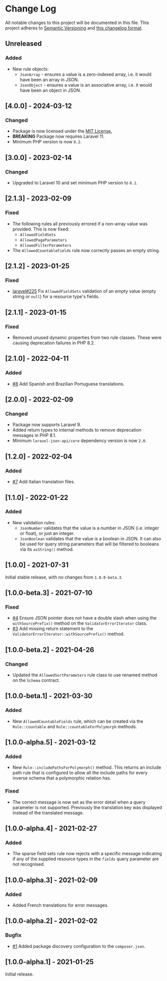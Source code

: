 # Change Log

All notable changes to this project will be documented in this file. This project adheres to
[Semantic Versioning](http://semver.org/) and [this changelog format](http://keepachangelog.com/).

## Unreleased

### Added

- New rule objects:
    - `JsonArray` - ensures a value is a zero-indexed array, i.e. it would have been an array in JSON.
    - `JsonObject` - ensures a value is an associative array, i.e. it would have been an object in JSON.

## [4.0.0] - 2024-03-12

### Changed

- Package is now licensed under the [MIT License.](./LICENSE)
- **BREAKING** Package now requires Laravel 11.
- Minimum PHP version is now `8.2`.

## [3.0.0] - 2023-02-14

### Changed

- Upgraded to Laravel 10 and set minimum PHP version to `8.1`.

## [2.1.3] - 2023-02-09

### Fixed

- The following rules all previously errored if a non-array value was provided. This is now fixed:
    - `AllowedFieldSets`
    - `AllowedPageParameters`
    - `AllowedFilterParameters`
- The `AllowedCountableFields` rule now correctly passes an empty string.

## [2.1.2] - 2023-01-25

### Fixed

- [laravel#225](https://github.com/laravel-json-api/laravel/issues/225) Fix `AllowedFieldSets` validation of an empty
  value (empty string or `null`) for a resource type's fields.

## [2.1.1] - 2023-01-15

### Fixed

- Removed unused dynamic properties from two rule classes. These were causing deprecation failures in PHP 8.2.

## [2.1.0] - 2022-04-11

### Added

- [#8](https://github.com/laravel-json-api/validation/pull/8) Add Spanish and Brazilian Portuguese translations.

## [2.0.0] - 2022-02-09

### Changed

- Package now supports Laravel 9.
- Added return types to internal methods to remove deprecation messages in PHP 8.1.
- Minimum `laravel-json-api/core` dependency version is now `2.0`.

## [1.2.0] - 2022-02-04

### Added

- [#7](https://github.com/laravel-json-api/validation/pull/7) Add Italian translation files.

## [1.1.0] - 2022-01-22

### Added

- New validation rules:
    - `JsonNumber` validates that the value is a number in JSON (i.e. integer or float), or just an integer.
    - `JsonBoolean` validates that the value is a boolean in JSON. It can also be used for query string parameters that
      will be filtered to booleans via its `asString()` method.

## [1.0.0] - 2021-07-31

Initial stable release, with no changes from `1.0.0-beta.3`.

## [1.0.0-beta.3] - 2021-07-10

### Fixed

- [#4](https://github.com/laravel-json-api/validation/issues/4) Ensure JSON pointer does not have a double slash when
  using the `withSourcePrefix()` method on the `ValidatorErrorIterator` class.
- [#3](https://github.com/laravel-json-api/validation/pull/3) Add missing return statement to the
  `ValidatorErrorIterator::withSourcePrefix()` method.

## [1.0.0-beta.2] - 2021-04-26

### Changed

- Updated the `AllowedSortParameters` rule class to use renamed method on the `Schema` contract.

## [1.0.0-beta.1] - 2021-03-30

### Added

- New `AllowedCountableFields` rule, which can be created via the `Rule::countable` and `Rule::countableForPolymorph`
  methods.

## [1.0.0-alpha.5] - 2021-03-12

### Added

- New `Rule::includePathsForPolymorph()` method. This returns an include path rule that is configured to allow all the
  include paths for every inverse schema that a polymorphic relation has.

### Fixed

- The correct message is now set as the error detail when a query parameter is not supported. Previously the translation
  key was displayed instead of the translated message.

## [1.0.0-alpha.4] - 2021-02-27

### Added

- The sparse field sets rule now rejects with a specific message indicating if any of the supplied resource types in the
  `fields` query parameter are not recognised.

## [1.0.0-alpha.3] - 2021-02-09

### Added

- Added French translations for error messages.

## [1.0.0-alpha.2] - 2021-02-02

### Bugfix

- [#1](https://github.com/laravel-json-api/validation/issues/1)
  Added package discovery configuration to the `composer.json`.

## [1.0.0-alpha.1] - 2021-01-25

Initial release.
